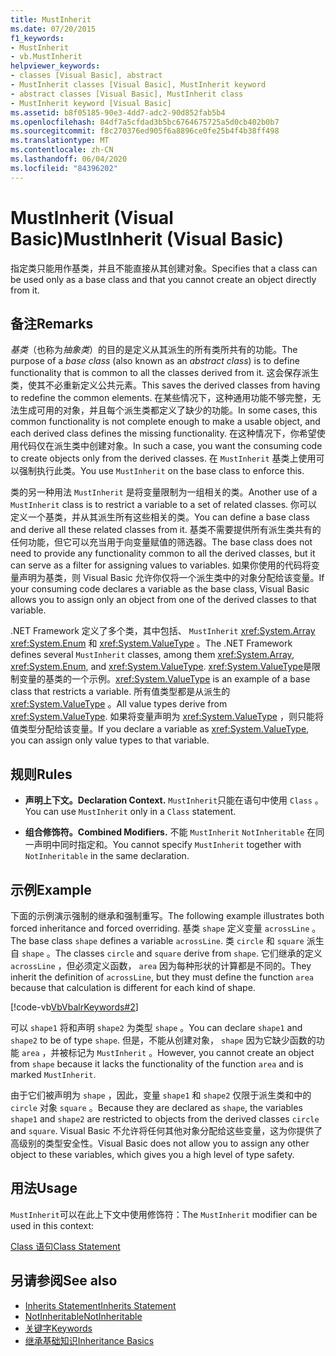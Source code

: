```yaml
---
title: MustInherit
ms.date: 07/20/2015
f1_keywords:
- MustInherit
- vb.MustInherit
helpviewer_keywords:
- classes [Visual Basic], abstract
- MustInherit classes [Visual Basic], MustInherit keyword
- abstract classes [Visual Basic], MustInherit class
- MustInherit keyword [Visual Basic]
ms.assetid: b8f05185-90e3-4dd7-adc2-90d852fab5b4
ms.openlocfilehash: 84df7a5cfdad3b5bc6764675725a5d0cb402b0b7
ms.sourcegitcommit: f8c270376ed905f6a8896ce0fe25b4f4b38ff498
ms.translationtype: MT
ms.contentlocale: zh-CN
ms.lasthandoff: 06/04/2020
ms.locfileid: "84396202"
---
```

# <a name="mustinherit-visual-basic"></a><span data-ttu-id="5df88-102">MustInherit (Visual Basic)</span><span class="sxs-lookup"><span data-stu-id="5df88-102">MustInherit (Visual Basic)</span></span>
<span data-ttu-id="5df88-103">指定类只能用作基类，并且不能直接从其创建对象。</span><span class="sxs-lookup"><span data-stu-id="5df88-103">Specifies that a class can be used only as a base class and that you cannot create an object directly from it.</span></span>  
  
## <a name="remarks"></a><span data-ttu-id="5df88-104">备注</span><span class="sxs-lookup"><span data-stu-id="5df88-104">Remarks</span></span>  
 <span data-ttu-id="5df88-105">*基类*（也称为*抽象类*）的目的是定义从其派生的所有类所共有的功能。</span><span class="sxs-lookup"><span data-stu-id="5df88-105">The purpose of a *base class* (also known as an *abstract class*) is to define functionality that is common to all the classes derived from it.</span></span> <span data-ttu-id="5df88-106">这会保存派生类，使其不必重新定义公共元素。</span><span class="sxs-lookup"><span data-stu-id="5df88-106">This saves the derived classes from having to redefine the common elements.</span></span> <span data-ttu-id="5df88-107">在某些情况下，这种通用功能不够完整，无法生成可用的对象，并且每个派生类都定义了缺少的功能。</span><span class="sxs-lookup"><span data-stu-id="5df88-107">In some cases, this common functionality is not complete enough to make a usable object, and each derived class defines the missing functionality.</span></span> <span data-ttu-id="5df88-108">在这种情况下，你希望使用代码仅在派生类中创建对象。</span><span class="sxs-lookup"><span data-stu-id="5df88-108">In such a case, you want the consuming code to create objects only from the derived classes.</span></span> <span data-ttu-id="5df88-109">在 `MustInherit` 基类上使用可以强制执行此类。</span><span class="sxs-lookup"><span data-stu-id="5df88-109">You use `MustInherit` on the base class to enforce this.</span></span>  
  
 <span data-ttu-id="5df88-110">类的另一种用法 `MustInherit` 是将变量限制为一组相关的类。</span><span class="sxs-lookup"><span data-stu-id="5df88-110">Another use of a `MustInherit` class is to restrict a variable to a set of related classes.</span></span> <span data-ttu-id="5df88-111">你可以定义一个基类，并从其派生所有这些相关的类。</span><span class="sxs-lookup"><span data-stu-id="5df88-111">You can define a base class and derive all these related classes from it.</span></span> <span data-ttu-id="5df88-112">基类不需要提供所有派生类共有的任何功能，但它可以充当用于向变量赋值的筛选器。</span><span class="sxs-lookup"><span data-stu-id="5df88-112">The base class does not need to provide any functionality common to all the derived classes, but it can serve as a filter for assigning values to variables.</span></span> <span data-ttu-id="5df88-113">如果你使用的代码将变量声明为基类，则 Visual Basic 允许你仅将一个派生类中的对象分配给该变量。</span><span class="sxs-lookup"><span data-stu-id="5df88-113">If your consuming code declares a variable as the base class, Visual Basic allows you to assign only an object from one of the derived classes to that variable.</span></span>  
  
 <span data-ttu-id="5df88-114">.NET Framework 定义了多个类，其中包括、 `MustInherit` <xref:System.Array> <xref:System.Enum> 和 <xref:System.ValueType> 。</span><span class="sxs-lookup"><span data-stu-id="5df88-114">The .NET Framework defines several `MustInherit` classes, among them <xref:System.Array>, <xref:System.Enum>, and <xref:System.ValueType>.</span></span> <span data-ttu-id="5df88-115"><xref:System.ValueType>是限制变量的基类的一个示例。</span><span class="sxs-lookup"><span data-stu-id="5df88-115"><xref:System.ValueType> is an example of a base class that restricts a variable.</span></span> <span data-ttu-id="5df88-116">所有值类型都是从派生的 <xref:System.ValueType> 。</span><span class="sxs-lookup"><span data-stu-id="5df88-116">All value types derive from <xref:System.ValueType>.</span></span> <span data-ttu-id="5df88-117">如果将变量声明为 <xref:System.ValueType> ，则只能将值类型分配给该变量。</span><span class="sxs-lookup"><span data-stu-id="5df88-117">If you declare a variable as <xref:System.ValueType>, you can assign only value types to that variable.</span></span>  
  
## <a name="rules"></a><span data-ttu-id="5df88-118">规则</span><span class="sxs-lookup"><span data-stu-id="5df88-118">Rules</span></span>  
  
- <span data-ttu-id="5df88-119">**声明上下文。**</span><span class="sxs-lookup"><span data-stu-id="5df88-119">**Declaration Context.**</span></span> <span data-ttu-id="5df88-120">`MustInherit`只能在语句中使用 `Class` 。</span><span class="sxs-lookup"><span data-stu-id="5df88-120">You can use `MustInherit` only in a `Class` statement.</span></span>  
  
- <span data-ttu-id="5df88-121">**组合修饰符。**</span><span class="sxs-lookup"><span data-stu-id="5df88-121">**Combined Modifiers.**</span></span> <span data-ttu-id="5df88-122">不能 `MustInherit` `NotInheritable` 在同一声明中同时指定和。</span><span class="sxs-lookup"><span data-stu-id="5df88-122">You cannot specify `MustInherit` together with `NotInheritable` in the same declaration.</span></span>  
  
## <a name="example"></a><span data-ttu-id="5df88-123">示例</span><span class="sxs-lookup"><span data-stu-id="5df88-123">Example</span></span>  
 <span data-ttu-id="5df88-124">下面的示例演示强制的继承和强制重写。</span><span class="sxs-lookup"><span data-stu-id="5df88-124">The following example illustrates both forced inheritance and forced overriding.</span></span> <span data-ttu-id="5df88-125">基类 `shape` 定义变量 `acrossLine` 。</span><span class="sxs-lookup"><span data-stu-id="5df88-125">The base class `shape` defines a variable `acrossLine`.</span></span> <span data-ttu-id="5df88-126">类 `circle` 和 `square` 派生自 `shape` 。</span><span class="sxs-lookup"><span data-stu-id="5df88-126">The classes `circle` and `square` derive from `shape`.</span></span> <span data-ttu-id="5df88-127">它们继承的定义 `acrossLine` ，但必须定义函数， `area` 因为每种形状的计算都是不同的。</span><span class="sxs-lookup"><span data-stu-id="5df88-127">They inherit the definition of `acrossLine`, but they must define the function `area` because that calculation is different for each kind of shape.</span></span>  
  
 [!code-vb[VbVbalrKeywords#2](~/samples/snippets/visualbasic/VS_Snippets_VBCSharp/VbVbalrKeywords/VB/Class1.vb#2)]  
  
 <span data-ttu-id="5df88-128">可以 `shape1` 将和声明 `shape2` 为类型 `shape` 。</span><span class="sxs-lookup"><span data-stu-id="5df88-128">You can declare `shape1` and `shape2` to be of type `shape`.</span></span> <span data-ttu-id="5df88-129">但是，不能从创建对象， `shape` 因为它缺少函数的功能 `area` ，并被标记为 `MustInherit` 。</span><span class="sxs-lookup"><span data-stu-id="5df88-129">However, you cannot create an object from `shape` because it lacks the functionality of the function `area` and is marked `MustInherit`.</span></span>  
  
 <span data-ttu-id="5df88-130">由于它们被声明为 `shape` ，因此，变量 `shape1` 和 `shape2` 仅限于派生类和中的 `circle` 对象 `square` 。</span><span class="sxs-lookup"><span data-stu-id="5df88-130">Because they are declared as `shape`, the variables `shape1` and `shape2` are restricted to objects from the derived classes `circle` and `square`.</span></span> <span data-ttu-id="5df88-131">Visual Basic 不允许将任何其他对象分配给这些变量，这为你提供了高级别的类型安全性。</span><span class="sxs-lookup"><span data-stu-id="5df88-131">Visual Basic does not allow you to assign any other object to these variables, which gives you a high level of type safety.</span></span>  
  
## <a name="usage"></a><span data-ttu-id="5df88-132">用法</span><span class="sxs-lookup"><span data-stu-id="5df88-132">Usage</span></span>  
 <span data-ttu-id="5df88-133">`MustInherit`可以在此上下文中使用修饰符：</span><span class="sxs-lookup"><span data-stu-id="5df88-133">The `MustInherit` modifier can be used in this context:</span></span>  
  
 [<span data-ttu-id="5df88-134">Class 语句</span><span class="sxs-lookup"><span data-stu-id="5df88-134">Class Statement</span></span>](../statements/class-statement.md)  
  
## <a name="see-also"></a><span data-ttu-id="5df88-135">另请参阅</span><span class="sxs-lookup"><span data-stu-id="5df88-135">See also</span></span>

- [<span data-ttu-id="5df88-136">Inherits Statement</span><span class="sxs-lookup"><span data-stu-id="5df88-136">Inherits Statement</span></span>](../statements/inherits-statement.md)
- [<span data-ttu-id="5df88-137">NotInheritable</span><span class="sxs-lookup"><span data-stu-id="5df88-137">NotInheritable</span></span>](notinheritable.md)
- [<span data-ttu-id="5df88-138">关键字</span><span class="sxs-lookup"><span data-stu-id="5df88-138">Keywords</span></span>](../keywords/index.md)
- [<span data-ttu-id="5df88-139">继承基础知识</span><span class="sxs-lookup"><span data-stu-id="5df88-139">Inheritance Basics</span></span>](../../programming-guide/language-features/objects-and-classes/inheritance-basics.md)
